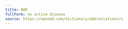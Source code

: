 ```yaml
---
title: NAD
fullForm: no active disease
source: https://openmd.com/dictionary/abbreviations/n
---
```

